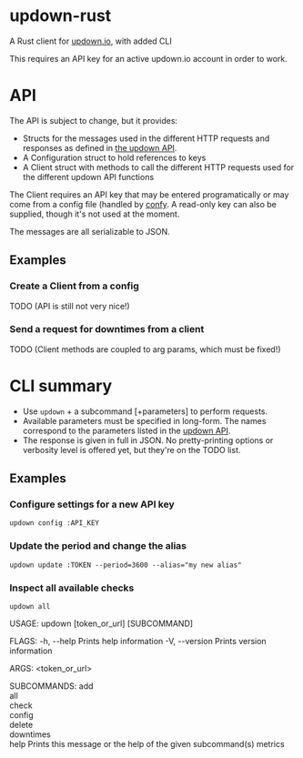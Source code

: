 # updown-rust
A Rust client for [updown.io](https://updown.io), with added CLI 

This requires an API key for an active updown.io account in order to work. 

# API

The API is subject to change, but it provides:

 + Structs for the messages used in the different HTTP requests and responses as defined in [the updown API](https://updown.io/api).
 + A Configuration struct to hold references to keys
 + A Client struct with methods to call the different HTTP requests used for the different updown API functions
 
The Client requires an API key that may be entered programatically or may come from a config file (handled by [confy](https://docs.rs/confy/0.4.0/confy). A read-only key can also be supplied, though it's not used at the moment.

The messages are all serializable to JSON. 

## Examples


### Create a Client from a config

TODO (API is still not very nice!) 

### Send a request for downtimes from a client

TODO (Client methods are coupled to arg params, which must be fixed!)

# CLI summary

 + Use `updown` + a subcommand [+parameters] to perform requests.
 + Available parameters must be specified in long-form. The names correspond to the parameters listed in the [updown API](https://updown.io/api).
 + The response is given in full in JSON. No pretty-printing options or verbosity level is offered yet, but they're on the TODO list.

## Examples

### Configure settings for a new API key

`updown config :API_KEY`

### Update the period and change the alias

`updown update :TOKEN --period=3600 --alias="my new alias"`

### Inspect all available checks

`updown all`

USAGE:
    updown [token_or_url] [SUBCOMMAND]

FLAGS:
    -h, --help       Prints help information
    -V, --version    Prints version information

ARGS:
    <token_or_url>    

SUBCOMMANDS:
    add          
    all          
    check        
    config       
    delete       
    downtimes    
    help         Prints this message or the help of the given subcommand(s)
    metrics  




